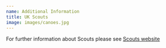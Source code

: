 ```yaml
---
name: Additional Information
title: UK Scouts
image: images/canoes.jpg
---
```

For further information about Scouts please see [Scouts website](https://www.scouts.org.uk)